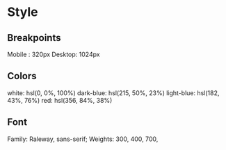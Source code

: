 # Style

## Breakpoints
Mobile : 320px
Desktop: 1024px

## Colors
white: hsl(0, 0%, 100%)
dark-blue: hsl(215, 50%, 23%)
light-blue: hsl(182, 43%, 76%)
red: hsl(356, 84%, 38%)

## Font
Family: Raleway, sans-serif;
Weights: 300, 400, 700,